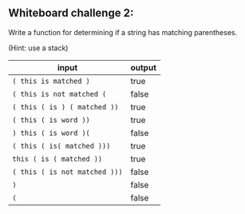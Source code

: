 ## Whiteboard challenge 2:

Write a function for determining if a string has matching parentheses.

(Hint: use a stack)

input | output
---|---
`( this is matched )` | true
`( this is not matched (` | false
`( this ( is ) ( matched ))` | true
`( this ( is word ))` | true
`) this ( is word )(` | false
`( this ( is( matched )))` | true
`this ( is ( matched ))` | true
`( this ( is not matched )))` | false
`)` | false
`(` | false
